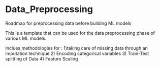 # Data_Preprocessing
Roadmap for preprocessing data before building ML models

This is a template that can be used for the data preprocessing phase of various ML models. 

Inclues methodologies for :
1)taking care of missing data through an imputation technique
2) Encoding categorical variables 
3) Train-Test splitting of Data 
4) Feature Scaling 
